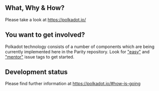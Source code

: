 ## What, Why & How?
Please take a look at https://polkadot.io/

## You want to get involved?
Polkadot technology consists of a number of components which are being currently implemented here in the Parity repository. Look for ["easy"](https://github.com/paritytech/parity/issues?q=is%3Aopen+is%3Aissue+label%3AQ2-easy) and ["mentor"](https://github.com/paritytech/parity/issues?q=is%3Aopen+is%3Aissue+label%3AQ1-mentor) issue tags to get started.

## Development status
Please find further information at https://polkadot.io/#how-is-going